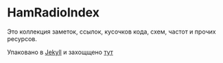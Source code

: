# HamRadioIndex

Это коллекция заметок, ссылок, кусочков кода, схем, частот и прочих ресурсов.

Упаковано в [Jekyll](https://jekyllrb.com/) и захощщено [тут](https://blog.hamradioindex.ru/)